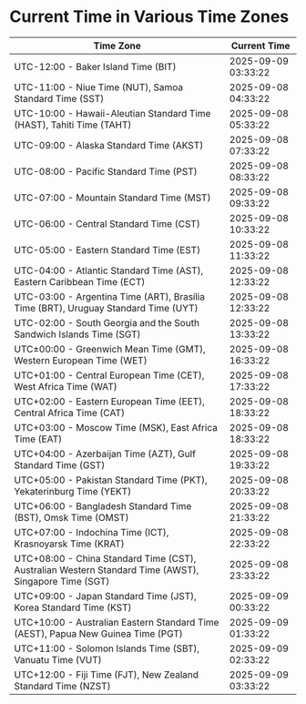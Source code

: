 # Current Time in Various Time Zones

| Time Zone | Current Time |
|-----------|--------------|
| UTC-12:00 - Baker Island Time (BIT) | 2025-09-09 03:33:22 |
| UTC-11:00 - Niue Time (NUT), Samoa Standard Time (SST) | 2025-09-08 04:33:22 |
| UTC-10:00 - Hawaii-Aleutian Standard Time (HAST), Tahiti Time (TAHT) | 2025-09-08 05:33:22 |
| UTC-09:00 - Alaska Standard Time (AKST) | 2025-09-08 07:33:22 |
| UTC-08:00 - Pacific Standard Time (PST) | 2025-09-08 08:33:22 |
| UTC-07:00 - Mountain Standard Time (MST) | 2025-09-08 09:33:22 |
| UTC-06:00 - Central Standard Time (CST) | 2025-09-08 10:33:22 |
| UTC-05:00 - Eastern Standard Time (EST) | 2025-09-08 11:33:22 |
| UTC-04:00 - Atlantic Standard Time (AST), Eastern Caribbean Time (ECT) | 2025-09-08 12:33:22 |
| UTC-03:00 - Argentina Time (ART), Brasília Time (BRT), Uruguay Standard Time (UYT) | 2025-09-08 12:33:22 |
| UTC-02:00 - South Georgia and the South Sandwich Islands Time (SGT) | 2025-09-08 13:33:22 |
| UTC±00:00 - Greenwich Mean Time (GMT), Western European Time (WET) | 2025-09-08 16:33:22 |
| UTC+01:00 - Central European Time (CET), West Africa Time (WAT) | 2025-09-08 17:33:22 |
| UTC+02:00 - Eastern European Time (EET), Central Africa Time (CAT) | 2025-09-08 18:33:22 |
| UTC+03:00 - Moscow Time (MSK), East Africa Time (EAT) | 2025-09-08 18:33:22 |
| UTC+04:00 - Azerbaijan Time (AZT), Gulf Standard Time (GST) | 2025-09-08 19:33:22 |
| UTC+05:00 - Pakistan Standard Time (PKT), Yekaterinburg Time (YEKT) | 2025-09-08 20:33:22 |
| UTC+06:00 - Bangladesh Standard Time (BST), Omsk Time (OMST) | 2025-09-08 21:33:22 |
| UTC+07:00 - Indochina Time (ICT), Krasnoyarsk Time (KRAT) | 2025-09-08 22:33:22 |
| UTC+08:00 - China Standard Time (CST), Australian Western Standard Time (AWST), Singapore Time (SGT) | 2025-09-08 23:33:22 |
| UTC+09:00 - Japan Standard Time (JST), Korea Standard Time (KST) | 2025-09-09 00:33:22 |
| UTC+10:00 - Australian Eastern Standard Time (AEST), Papua New Guinea Time (PGT) | 2025-09-09 01:33:22 |
| UTC+11:00 - Solomon Islands Time (SBT), Vanuatu Time (VUT) | 2025-09-09 02:33:22 |
| UTC+12:00 - Fiji Time (FJT), New Zealand Standard Time (NZST) | 2025-09-09 03:33:22 |
